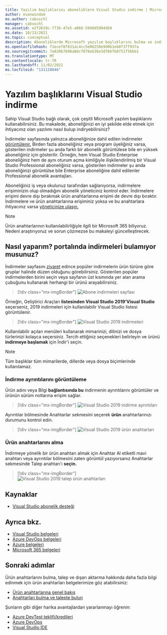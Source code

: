 ```yaml
---
title: Yazılım başlıklarını aboneliklere Visual Studio indirme | Microsoft Docs
author: evanwindom
ms.author: cabuschl
manager: cabuschl
ms.assetid: e2f2619c-7736-47e5-a066-5940d5994db9
ms.date: 10/13/2021
ms.topic: conceptual
description: Aboneliklerde Microsoft yazılım başlıklarını bulma ve indirmeyi Visual Studio öğrenin
ms.openlocfilehash: f1ecef8f831ac4cc5e06250e9d0b1eb8f37f937a
ms.sourcegitcommit: 7a820b7698a8dcf076eb36e3d766fb0751f56bb1
ms.translationtype: MT
ms.contentlocale: tr-TR
ms.lasthandoff: 11/02/2021
ms.locfileid: "131128046"
---
```

# <a name="downloading-software-titles-in-visual-studio-subscriptions"></a>Yazılım başlıklarını Visual Studio indirme
Sahip Visual Studio bağlı olarak, çok çeşitli Microsoft yazılım başlıklarını kullanabilirsiniz.  Bu makalede, aboneliğinizi en iyi şekilde elde etmek için ihtiyacınız olan yazılımı nasıl bulup indiryebilirsiniz? 

İndirmeler sayfasında yalnızca aboneliğinize dahil edilen indirmeler [görüntülenir.](https://my.visualstudio.com/downloads/featured)  Birden fazla aboneliğiniz veya program üyeliğiniz varsa, gösterilen  indirmeler şu anda farklı bir abonelik görüntülese bile en yüksek aboneliğiniz için gösterilir.  Örneğin, hem Visual Studio Enterprise aboneliğiniz hem de aynı oturum açma kimliğiyle ilişkilendirilmiş bir Visual Studio Professional aboneliğiniz varsa, gösterilen indirmeler şu anda aboneliğinizi görüntülse bile Enterprise aboneliğine dahil edilenler Professional abonelik avantajları.  

Aboneliğiniz iş veya okulunuz tarafından sağlanıyorsa, indirmelere erişiminizin olup olmadığını abonelik yöneticiniz kontrol eder. İndirmelere erişimi devre dışı bırakmak ürün anahtarlarına erişimi de devre dışı bıraktır. İndirmelere ve ürün anahtarlarına erişiminiz yoksa ve bu anahtarlara ihtiyacınız varsa [yöneticinize ulaşın.](contact-my-admin.md)

> [!NOTE]
> Ürün anahtarlarının kullanılabilirliğiyle ilgili bir Microsoft 365 biliyoruz.  Nedeni araştırıyoruz ve sorun çözmezse bu makaleyi güncelleştirecek. 

## <a name="how-do-i-find-downloads-in-the-subscriber-portal"></a>Nasıl yaparım? portalında indirmeleri bulamıyor musunuz?
İndirmeler sayfasını [ziyaret](https://my.visualstudio.com/downloads/featured?wt.mc_id=o~msft~docs) edince popüler indirmelerin ürün türüne göre gruplar halinde düzen olduğunu görebilirsiniz.  Gösterilen popüler indirmelerden birini seçin veya sayfanın üst kısmında yer alan arama çubuğunu kullanarak herhangi bir ürünü arayabilirsiniz.
> [!div class="mx-imgBorder"]
> ![Abone indirmeleri sayfası](_img/subscriber-downloads/subscriber-downloads-resized.png "en popüler indirmeler, İndirmeler dikey penceresi seçerek görüntülenir.")

Örneğin, Geliştirici Araçları **listesinden Visual Studio 2019'Visual Studio** seçerseniz, 2019 indirmeleri için kullanılabilir Visual Studio listesi görüntülenir.
> [!div class="mx-imgBorder"]
> ![Visual Studio 2019 indirmeleri](_img/subscriber-downloads/vs2019-product-list.png "Bir ürün seçerek kullanılabilir sürümlerin listesi görüntülenir.")

Kullanılabilir açılan menüleri kullanarak mimarinizi, dilinizi ve dosya türlerinizi kolayca seçersiniz. Tercih ettiğiniz seçenekleri belirleyin ve ürünü **indirmeye başlamak** için İndir'i seçin.

> [!NOTE]
> Tüm başlıklar tüm mimarilerde, dillerde veya dosya biçimlerinde kullanılamaz.  

### <a name="displaying-download-details"></a>İndirme ayrıntılarını görüntüleme
Ürün adını veya Bilgi **bağlantısında bu** indirmenin ayrıntılarını görüntüler ve ürünün sürüm notlarına erişim sağlar.
> [!div class="mx-imgBorder"]
> ![Visual Studio 2019 indirme ayrıntıları](_img/subscriber-downloads/vs2019-info.png "Bilgi sekmesi indirmeyle ilgili bilgileri görüntüler ve sürüm notlarına erişim sağlar.")

Ayrıntılar bölmesinde Anahtarlar sekmesini seçerek **ürün** anahtarlarınızı durumunu kontrol edin.
> [!div class="mx-imgBorder"]
> ![Visual Studio 2019 ürün anahtarları](_img/subscriber-downloads/vs2019-keys.png "Anahtarlar sekmesi, kaç anahtara sahip olduğunu gösterir ve kullanılabilir anahtarları talep etmek için size izin verir.")

### <a name="obtaining-product-keys"></a>Ürün anahtarlarını alma
İndirmeye yönelik bir ürün anahtarı almak için Anahtar Al  etiketli mavi anahtarı veya ayrıntılar bölmesini  zaten görüntül yazıyorsanız Anahtarlar sekmesinde Talep anahtarı'ı **seçin.**
> [!div class="mx-imgBorder"]
> ![Visual Studio 2019 talep ürün anahtarları](_img/subscriber-downloads/vs2019-claim-keys.png "Kalan anahtarları talep etmek için Talep Anahtarı'ı seçin.")

## <a name="resources"></a>Kaynaklar
- [Visual Studio abonelik desteği](https://my.visualstudio.com/gethelp)

## <a name="see-also"></a>Ayrıca bkz.
- [Visual Studio belgeleri](/visualstudio/)
- [Azure DevOps belgeleri](/azure/devops/)
- [Azure belgeleri](/azure/)
- [Microsoft 365 belgeleri](/microsoft-365/)

## <a name="next-steps"></a>Sonraki adımlar
Ürün anahtarlarını bulma, talep ve dışarı aktarma hakkında daha fazla bilgi edinmek için ürün anahtarları belgelerimize göz atabilirsiniz:
- [Ürün anahtarlarına genel bakış](product-keys.md)
- [Anahtarları bulma ve talepte bulun](find-keys.md)

Şunların gibi diğer harika avantajlardan yararlanmayı öğrenin:
- [Azure DevTest teklifi/kredileri](/azure/devtest/offer/)
- [Azure DevOps](vs-azure-devops.md)
- [Visual Studio IDE](vs-ide-benefit.md)